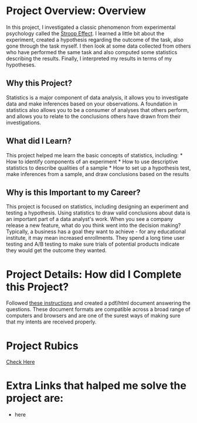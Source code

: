 # Project Overview: Overview
In this project, I investigated a classic phenomenon from experimental psychology called the [Stroop Effect](https://en.wikipedia.org/wiki/Stroop_effect). I learned a little bit about the experiment, created a hypothesis regarding the outcome of the task, also gone through the task myself. I then look at some data collected from others who have performed the same task and also computed some statistics describing the results. Finally, I interpreted my results in terms of my hypotheses.

## Why this Project?
Statistics is a major component of data analysis, it allows you to investigate data and make inferences based on your observations. A foundation in statistics also allows you to be a consumer of analyses that others perform, and allows you to relate to the conclusions others have drawn from their investigations.

## What did I Learn?
This project helped me learn the basic concepts of statistics, including:
    * How to identify components of an experiment
    * How to use descriptive statistics to describe qualities of a sample
    * How to set up a hypothesis test, make inferences from a sample, and draw conclusions based on the results


## Why is this Important to my Career?
This project is focused on statistics, including designing an experiment and testing a hypothesis. Using statistics to draw valid conclusions about data is an important part of a data analyst's work. When you see a company release a new feature, what do you think went into the decision making? Typically, a business has a goal they want to achieve - for any educational institute, it may mean increased enrollments. They spend a long time user testing and A/B testing to make sure trials of potential products indicate they would get the outcome they wanted.

# Project Details: How did I Complete this Project?
Followed [these instructions](https://docs.google.com/document/d/1-OkpZLjG_kX9J6LIQ5IltsqMzVWjh36QpnP2RYpVdPU/pub?embedded=True) and created a pdf/html document answering the questions. These document formats are compatible across a broad range of computers and browsers and are one of the surest ways of making sure that my intents are received properly.


# Project Rubics
[Check Here](https://review.udacity.com/#!/rubrics/71/view)

# Extra Links that halped me solve the project are:
* here
